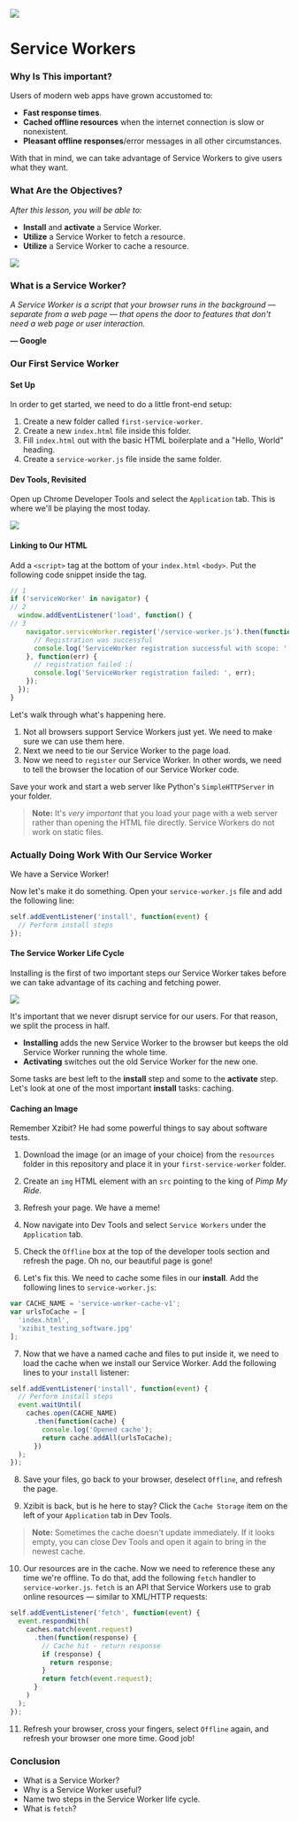 ![](https://ga-dash.s3.amazonaws.com/production/assets/logo-9f88ae6c9c3871690e33280fcf557f33.png)

# Service Workers

### Why Is This important?

Users of modern web apps have grown accustomed to:

- **Fast response times**.
- **Cached offline resources** when the internet connection is slow or nonexistent.
- **Pleasant offline responses**/error messages in all other circumstances.

With that in mind, we can take advantage of Service Workers to give users what they want.

### What Are the Objectives?
*After this lesson, you will be able to:*

- **Install** and **activate** a Service Worker.
- **Utilize** a Service Worker to fetch a resource.
- **Utilize** a Service Worker to cache a resource.

![](resources/noService.png)

### What is a Service Worker?

*A Service Worker is a script that your browser runs in the background — separate from a web page — that opens the door to features that don't need a web page or user interaction.* 

**— Google**

### Our First Service Worker

#### Set Up

In order to get started, we need to do a little front-end setup:

1) Create a new folder called `first-service-worker`.
2) Create a new `index.html` file inside this folder.
3) Fill `index.html` out with the basic HTML boilerplate and a "Hello, World" heading.
4) Create a `service-worker.js` file inside the same folder.

#### Dev Tools, Revisited

Open up Chrome Developer Tools and select the `Application` tab. This is where we'll be playing the most today.

![](resources/swDevTools.png)

#### Linking to Our HTML

Add a `<script>` tag at the bottom of your `index.html` `<body>`. Put the following code snippet inside the tag.

```js
// 1
if ('serviceWorker' in navigator) {
// 2
  window.addEventListener('load', function() {
// 3
    navigator.serviceWorker.register('/service-worker.js').then(function(registration) {
      // Registration was successful
      console.log('ServiceWorker registration successful with scope: ', registration.scope);
    }, function(err) {
      // registration failed :(
      console.log('ServiceWorker registration failed: ', err);
    });
  });
}
```

Let's walk through what's happening here.

1. Not all browsers support Service Workers just yet. We need to make sure we can use them here.
2. Next we need to tie our Service Worker to the page load.
3. Now we need to `register` our Service Worker. In other words, we need to tell the browser the location of our Service Worker code.

Save your work and start a web server like Python's `SimpleHTTPServer` in your folder.

>**Note:** It's *very important* that you load your page with a web server rather than opening the HTML file directly.  Service Workers do not work on static files.

### Actually Doing Work With Our Service Worker

We have a Service Worker!

Now let's make it do something. Open your `service-worker.js` file and add the following line:

```js
self.addEventListener('install', function(event) {
  // Perform install steps
});
```

#### The Service Worker Life Cycle

Installing is the first of two important steps our Service Worker takes before we can take advantage of its caching and fetching power.

![](resources/sw-lifecycle.png)

It's important that we never disrupt service for our users. For that reason, we split the process in half.

- **Installing** adds the new Service Worker to the browser but keeps the old Service Worker running the whole time.
- **Activating** switches out the old Service Worker for the new one.

Some tasks are best left to the **install** step and some to the **activate** step. Let's look at one of the most important **install** tasks: caching.

#### Caching an Image

Remember Xzibit? He had some powerful things to say about software tests.

1) Download the image (or an image of your choice) from the `resources` folder in this repository and place it in your `first-service-worker` folder.

2) Create an `img` HTML element with an `src` pointing to the king of *Pimp My Ride*.

3) Refresh your page. We have a meme!

4) Now navigate into Dev Tools and select `Service Workers` under the `Application` tab.

5) Check the `Offline` box at the top of the developer tools section and refresh the page. Oh no, our beautiful page is gone!

6) Let's fix this. We need to cache some files in our **install**. Add the following lines to `service-worker.js`:

```js
var CACHE_NAME = 'service-worker-cache-v1';
var urlsToCache = [
  'index.html',
  'xzibit_testing_software.jpg'
];
```

7) Now that we have a named cache and files to put inside it, we need to load the cache when we install our Service Worker.  Add the following lines to your `install` listener:

```js
self.addEventListener('install', function(event) {
  // Perform install steps
  event.waitUntil(
    caches.open(CACHE_NAME)
      .then(function(cache) {
        console.log('Opened cache');
        return cache.addAll(urlsToCache);
      })
  );
});
```

8) Save your files, go back to your browser, deselect `Offline`, and refresh the page.

9) Xzibit is back, but is he here to stay? Click the `Cache Storage` item on the left of your `Application` tab in Dev Tools.

>**Note:** Sometimes the cache doesn't update immediately. If it looks empty, you can close Dev Tools and open it again to bring in the newest cache.

10) Our resources are in the cache. Now we need to reference these any time we're offline. To do that, add the following `fetch` handler to `service-worker.js`. `fetch` is an API that Service Workers use to grab online resources — similar to XML/HTTP requests:

```js
self.addEventListener('fetch', function(event) {
  event.respondWith(
    caches.match(event.request)
      .then(function(response) {
        // Cache hit - return response
        if (response) {
          return response;
        }
        return fetch(event.request);
      }
    )
  );
});
```

11) Refresh your browser, cross your fingers, select `Offline` again, and refresh your browser one more time. Good job!

### Conclusion

- What is a Service Worker?
- Why is a Service Worker useful?
- Name two steps in the Service Worker life cycle.
- What is `fetch`?
